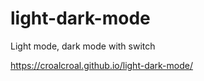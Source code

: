 # light-dark-mode
 Light mode, dark mode with switch

https://croalcroal.github.io/light-dark-mode/
